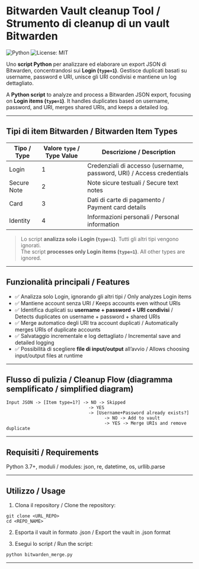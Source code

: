 # Bitwarden Vault cleanup Tool / Strumento di cleanup di un vault Bitwarden

![Python](https://img.shields.io/badge/python-3.7+-blue.svg) ![License: MIT](https://img.shields.io/badge/License-MIT-yellow.svg)

Uno **script Python** per analizzare ed elaborare un export JSON di Bitwarden, concentrandosi sui **Login (`type=1`)**. Gestisce duplicati basati su username, password e URI, unisce gli URI condivisi e mantiene un log dettagliato.  

A **Python script** to analyze and process a Bitwarden JSON export, focusing on **Login items (`type=1`)**. It handles duplicates based on username, password, and URI, merges shared URIs, and keeps a detailed log.

---

## Tipi di item Bitwarden / Bitwarden Item Types

| Tipo / Type | Valore `type` / Type Value | Descrizione / Description |
|------------|---------------------------|---------------------------|
| Login | 1 | Credenziali di accesso (username, password, URI) / Access credentials |
| Secure Note | 2 | Note sicure testuali / Secure text notes |
| Card | 3 | Dati di carte di pagamento / Payment card details |
| Identity | 4 | Informazioni personali / Personal information |

> Lo script **analizza solo i Login (`type=1`)**. Tutti gli altri tipi vengono ignorati.  
> The script **processes only Login items (`type=1`)**. All other types are ignored.

---

## Funzionalità principali / Features

- ✅ Analizza solo Login, ignorando gli altri tipi / Only analyzes Login items  
- ✅ Mantiene account senza URI / Keeps accounts even without URIs  
- ✅ Identifica duplicati su **username + password + URI condivisi** / Detects duplicates on username + password + shared URIs  
- ✅ Merge automatico degli URI tra account duplicati / Automatically merges URIs of duplicate accounts  
- ✅ Salvataggio incrementale e log dettagliato / Incremental save and detailed logging  
- ✅ Possibilità di scegliere **file di input/output** all’avvio / Allows choosing input/output files at runtime  

---

## Flusso di pulizia / Cleanup Flow (diagramma semplificato / simplified diagram)

```text
Input JSON -> [Item type=1?] -> NO -> Skipped
                               -> YES
                               -> [Username+Password already exists?]
                                     -> NO -> Add to vault
                                     -> YES -> Merge URIs and remove duplicate
```
---
## Requisiti / Requirements

Python 3.7+, moduli / modules: json, re, datetime, os, urllib.parse

---
## Utilizzo / Usage

1. Clona il repository / Clone the repository:
```
git clone <URL_REPO>
cd <REPO_NAME>
```

2. Esporta il vault in formato .json / Export the vault in .json format

3. Esegui lo script / Run the script:
```
python bitwarden_merge.py
```
---
